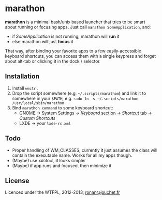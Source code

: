 marathon
========

**marathon** is a minimal bash/unix based launcher that tries to be smart about running or focusing apps. Just call `marathon SomeApplication`, and:

* if *SomeApplication* is not running, marathon will **run** it
* else marathon will just **focus** it

That way, after binding your favorite apps to a few easily-accessible keyboard shortcuts, you can access them with a single keypress and forget about alt-tab or clicking it in the dock / selector.

Installation
------------

1. Install `wmctrl`
2. Drop the script somewhere (e.g. `~/.scripts/marathon`) and link it to somewhere in your `$PATH`, e.g. `sudo ln -s ~/.scripts/marathon /usr/local/sbin/marathon`
3. Bind `marathon command` to some keyboard shortcut:
    * GNOME → System Settings → *Keyboard* section → *Shortcut* tab → *Custom Shortcuts*
    * LXDE → your `lxde-rc.xml`

Todo
----

* Proper handling of WM_CLASSES, currently it just assumes the class will contain the executable name. Works for all my apps though.
* (Maybe) use xdotool, it looks simpler
* (Maybe) if app runs and focused, then minimize it

License
-------

Licenced under the WTFPL, 2012-2013, [ronan@jouchet.fr](mailto:ronan@jouchet.fr)
